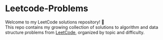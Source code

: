 # Leetcode-Problems
Welcome to my LeetCode solutions repository! 🚀  
This repo contains my growing collection of solutions to algorithm and data structure problems from [LeetCode](https://leetcode.com/), organized by topic and difficulty.


